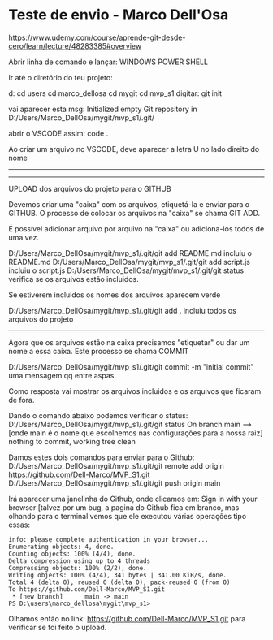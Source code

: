 # Teste de envio - Marco Dell'Osa
https://www.udemy.com/course/aprende-git-desde-cero/learn/lecture/48283385#overview

Abrir linha de comando e lançar: WINDOWS POWER SHELL

Ir até o diretório do teu projeto:

d:
cd users
cd marco_dellosa
cd mygit
cd mvp_s1
digitar: git init

vai aparecer esta msg: 
Initialized empty Git repository in D:/Users/Marco_DellOsa/mygit/mvp_s1/.git/

abrir o VSCODE assim: code .

Ao criar um arquivo no VSCODE, deve aparecer a letra U no lado direito do nome

-----------------------------------------------------------------------------------------
-----------------------------------------------------------------------------------------
UPLOAD dos arquivos do projeto para o GITHUB

Devemos criar uma "caixa" com os arquivos, etiquetá-la e enviar para o GITHUB.
O processo de colocar os arquivos na "caixa" se chama GIT ADD.

É possível adicionar arquivo por arquivo na "caixa" ou adiciona-los todos de uma vez.


D:/Users/Marco_DellOsa/mygit/mvp_s1/.git/git add README.md	incluiu o README.md
D:/Users/Marco_DellOsa/mygit/mvp_s1/.git/git add script.js	incluiu o script.js
D:/Users/Marco_DellOsa/mygit/mvp_s1/.git/git status		verifica se os arquivos estão incluidos.

Se estiverem incluidos os nomes dos arquivos aparecem verde

D:/Users/Marco_DellOsa/mygit/mvp_s1/.git/git add .     		incluiu todos os arquivos do projeto

--------------------
Agora que os arquivos estão na caixa precisamos "etiquetar" ou dar um nome a essa caixa. Este processo se chama COMMIT

D:/Users/Marco_DellOsa/mygit/mvp_s1/.git/git commit -m "initial commit"   uma mensagem qq entre aspas.

Como resposta vai mostrar os arquivos incluidos e
os arquivos que ficaram de fora.

Dando o comando abaixo podemos verificar o status:
D:/Users/Marco_DellOsa/mygit/mvp_s1/.git/git status
On branch main				--> [onde main é o nome que escolhemos nas configurações para a nossa raiz]
nothing to commit, working tree clean

Damos estes dois comandos para enviar para o Github:
D:/Users/Marco_DellOsa/mygit/mvp_s1/.git/git remote add origin https://github.com/Dell-Marco/MVP_S1.git
D:/Users/Marco_DellOsa/mygit/mvp_s1/.git/git push origin main

Irá aparecer uma janelinha do Github, onde clicamos em: Sign in with your browser
[talvez por um bug, a pagina do Github fica em branco, 
mas olhando para o terminal vemos que ele executou várias operações tipo essas:

	info: please complete authentication in your browser...
	Enumerating objects: 4, done.
	Counting objects: 100% (4/4), done.
	Delta compression using up to 4 threads
	Compressing objects: 100% (2/2), done.
	Writing objects: 100% (4/4), 341 bytes | 341.00 KiB/s, done.
	Total 4 (delta 0), reused 0 (delta 0), pack-reused 0 (from 0)
	To https://github.com/Dell-Marco/MVP_S1.git
	 * [new branch]      main -> main
	PS D:\users\marco_dellosa\mygit\mvp_s1>



Olhamos então no link: https://github.com/Dell-Marco/MVP_S1.git
para verificar se foi feito o upload.
